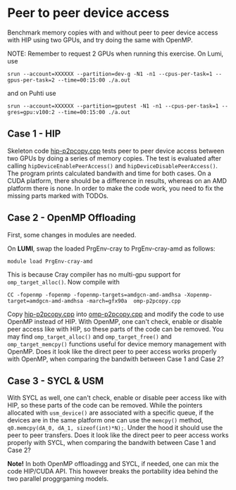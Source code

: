 # Peer to peer device access

Benchmark memory copies with and without peer to peer device access with HIP using two GPUs, and try doing the same with OpenMP.

NOTE: Remember to request 2 GPUs when running this exercise. On Lumi, use
```
srun --account=XXXXXX --partition=dev-g -N1 -n1 --cpus-per-task=1 --gpus-per-task=2 --time=00:15:00 ./a.out
```
and on Puhti use
```
srun --account=XXXXXX --partition=gputest -N1 -n1 --cpus-per-task=1 --gres=gpu:v100:2 --time=00:15:00 ./a.out
```

## Case 1 - HIP
Skeleton code [hip-p2pcopy.cpp](hip-p2pcopy.cpp) tests peer to peer device access between two GPUs by doing a series of memory copies. The test is evaluated after calling `hipDeviceEnablePeerAccess()` and `hipDeviceDisablePeerAccess()`. The program prints calculated bandwith and time for both cases. On a CUDA platform, there should be a difference in results, whereas on an AMD platform there is none. In order to make the code work, you need to fix the missing parts marked with
TODOs.

## Case 2 - OpenMP Offloading
First, some changes in modules are needed.

On **LUMI**, swap the loaded PrgEnv-cray to PrgEnv-cray-amd as follows:
```
module load PrgEnv-cray-amd
```
This is because Cray compiler has no multi-gpu support for `omp_target_alloc()`.
Now compile with 
```
CC -fopenmp -fopenmp -fopenmp-targets=amdgcn-amd-amdhsa -Xopenmp-target=amdgcn-amd-amdhsa -march=gfx90a  omp-p2pcopy.cpp 
```
Copy [hip-p2pcopy.cpp](hip-p2pcopy.cpp) into [omp-p2pcopy.cpp](omp-p2pcopy.cpp) and modify the code to use OpenMP instead of HIP. With OpenMP, one can't check, enable or disable peer access like with HIP, so these parts of the code can be removed. You may find `omp_target_alloc()` and `omp_target_free()` and `omp_target_memcpy()` functions useful for device memory management with OpenMP. Does it look like the direct peer to peer access works properly with OpenMP, when comparing the bandwith between Case 1 and Case 2?

## Case 3 - SYCL  & USM
With SYCL as well, one can't check, enable or disable peer access like with HIP, so these parts of the code can be removed. While the pointers allocated with `usm_device()` are associated with a specific queue, if the devices are in the same platform one can use the `memcpy()` method, `q0.memcpy(dA_0, dA_1, sizeof(int)*N);`. Under the hood it should use the peer to peer transfers.  Does it look like the direct peer to peer access works properly with SYCL, when comparing the bandwith between Case 1 and Case 2?

**Note!** In both OpenMP offloadingg and SYCL, if needed, one can mix the code  HIP/CUDA API. This however breaks the portability idea behind the two parallel proggrgaming models. 
